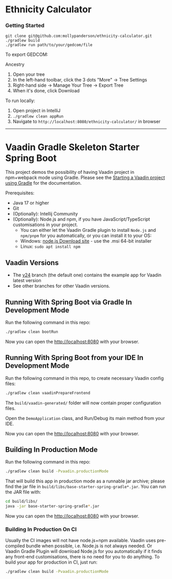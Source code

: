 # Ethnicity Calculator

### Getting Started
```
git clone git@github.com:mollypanderson/ethnicity-calculator.git
./gradlew build
./gradlew run path/to/your/gedcom/file
```

To export GEDCOM:

Ancestry
1. Open your tree
2. In the left-hand toolbar, click the 3 dots "More" -> Tree Settings
3. Right-hand side -> Manage Your Tree -> Export Tree
4. When it's done, click Download

To run locally:
1. Open project in IntelliJ
2. `./gradlew clean appRun`
3. Navigate to `http://localhost:8080/ethnicity-calculator/` in browser

------

# Vaadin Gradle Skeleton Starter Spring Boot

This project demos the possibility of having Vaadin project in npm+webpack mode using Gradle.
Please see the [Starting a Vaadin project using Gradle](https://vaadin.com/docs/latest/guide/start/gradle) for the documentation.


Prerequisites:
* Java 17 or higher
* Git
* (Optionally): Intellij Community
* (Optionally): Node.js and npm, if you have JavaScript/TypeScript customisations in your project.
  * You can either let the Vaadin Gradle plugin to install `Node.js` and `npm/pnpm` for you automatically, or you can install it to your OS:
  * Windows: [node.js Download site](https://nodejs.org/en/download/) - use the .msi 64-bit installer
  * Linux: `sudo apt install npm`

## Vaadin Versions

* The [v24](https://github.com/vaadin/base-starter-spring-gradle) branch (the default one) contains the example app for Vaadin latest version
* See other branches for other Vaadin versions.

## Running With Spring Boot via Gradle In Development Mode

Run the following command in this repo:

```bash
./gradlew clean bootRun
```

Now you can open the [http://localhost:8080](http://localhost:8080) with your browser.

## Running With Spring Boot from your IDE In Development Mode

Run the following command in this repo, to create necessary Vaadin config files:

```bash
./gradlew clean vaadinPrepareFrontend
```

The `build/vaadin-generated/` folder will now contain proper configuration files.

Open the `DemoApplication` class, and Run/Debug its main method from your IDE.

Now you can open the [http://localhost:8080](http://localhost:8080) with your browser.

## Building In Production Mode

Run the following command in this repo:

```bash
./gradlew clean build -Pvaadin.productionMode
```

That will build this app in production mode as a runnable jar archive; please find the jar file in `build/libs/base-starter-spring-gradle*.jar`.
You can run the JAR file with:

```bash
cd build/libs/
java -jar base-starter-spring-gradle*.jar
```

Now you can open the [http://localhost:8080](http://localhost:8080) with your browser.

### Building In Production On CI

Usually the CI images will not have node.js+npm available. Vaadin uses pre-compiled bundle when possible, i.e. Node.js is not always needed.
Or Vaadin Gradle Plugin will download Node.js for you automatically if it finds any front-end customisations, there is no need for you to do anything.
To build your app for production in CI, just run:

```bash
./gradlew clean build -Pvaadin.productionMode
```
